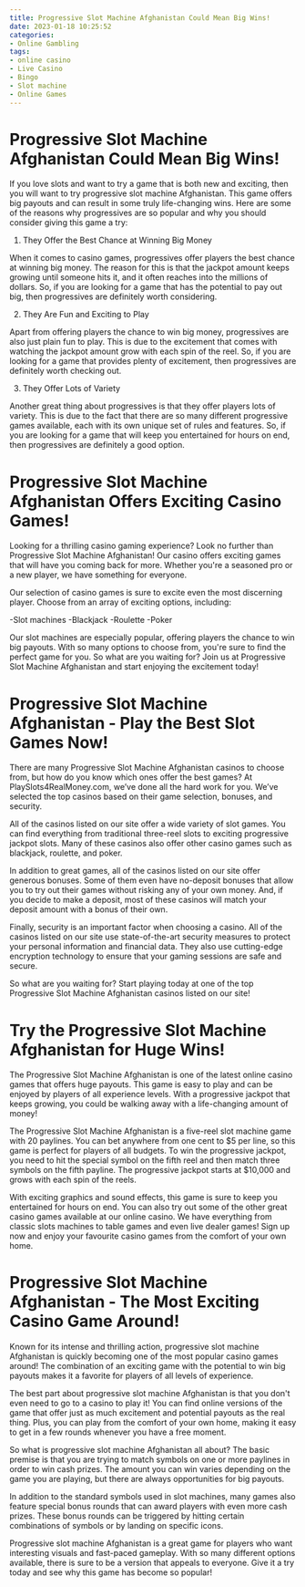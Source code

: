 ```yaml
---
title: Progressive Slot Machine Afghanistan Could Mean Big Wins!
date: 2023-01-18 10:25:52
categories:
- Online Gambling
tags:
- online casino
- Live Casino
- Bingo
- Slot machine
- Online Games
---
```



#  Progressive Slot Machine Afghanistan Could Mean Big Wins!

If you love slots and want to try a game that is both new and exciting, then you will want to try progressive slot machine Afghanistan. This game offers big payouts and can result in some truly life-changing wins. Here are some of the reasons why progressives are so popular and why you should consider giving this game a try:

1. They Offer the Best Chance at Winning Big Money

When it comes to casino games, progressives offer players the best chance at winning big money. The reason for this is that the jackpot amount keeps growing until someone hits it, and it often reaches into the millions of dollars. So, if you are looking for a game that has the potential to pay out big, then progressives are definitely worth considering.

2. They Are Fun and Exciting to Play

Apart from offering players the chance to win big money, progressives are also just plain fun to play. This is due to the excitement that comes with watching the jackpot amount grow with each spin of the reel. So, if you are looking for a game that provides plenty of excitement, then progressives are definitely worth checking out.

3. They Offer Lots of Variety

Another great thing about progressives is that they offer players lots of variety. This is due to the fact that there are so many different progressive games available, each with its own unique set of rules and features. So, if you are looking for a game that will keep you entertained for hours on end, then progressives are definitely a good option.

#  Progressive Slot Machine Afghanistan Offers Exciting Casino Games!

Looking for a thrilling casino gaming experience? Look no further than Progressive Slot Machine Afghanistan! Our casino offers exciting games that will have you coming back for more. Whether you're a seasoned pro or a new player, we have something for everyone.

Our selection of casino games is sure to excite even the most discerning player. Choose from an array of exciting options, including:

-Slot machines
-Blackjack
-Roulette
-Poker

Our slot machines are especially popular, offering players the chance to win big payouts. With so many options to choose from, you're sure to find the perfect game for you. So what are you waiting for? Join us at Progressive Slot Machine Afghanistan and start enjoying the excitement today!

#  Progressive Slot Machine Afghanistan - Play the Best Slot Games Now!

There are many Progressive Slot Machine Afghanistan casinos to choose from, but how do you know which ones offer the best games? At PlaySlots4RealMoney.com, we’ve done all the hard work for you. We’ve selected the top casinos based on their game selection, bonuses, and security.

All of the casinos listed on our site offer a wide variety of slot games. You can find everything from traditional three-reel slots to exciting progressive jackpot slots. Many of these casinos also offer other casino games such as blackjack, roulette, and poker.

In addition to great games, all of the casinos listed on our site offer generous bonuses. Some of them even have no-deposit bonuses that allow you to try out their games without risking any of your own money. And, if you decide to make a deposit, most of these casinos will match your deposit amount with a bonus of their own.

Finally, security is an important factor when choosing a casino. All of the casinos listed on our site use state-of-the-art security measures to protect your personal information and financial data. They also use cutting-edge encryption technology to ensure that your gaming sessions are safe and secure.

So what are you waiting for? Start playing today at one of the top Progressive Slot Machine Afghanistan casinos listed on our site!

#  Try the Progressive Slot Machine Afghanistan for Huge Wins!

The Progressive Slot Machine Afghanistan is one of the latest online casino games that offers huge payouts. This game is easy to play and can be enjoyed by players of all experience levels. With a progressive jackpot that keeps growing, you could be walking away with a life-changing amount of money!

The Progressive Slot Machine Afghanistan is a five-reel slot machine game with 20 paylines. You can bet anywhere from one cent to $5 per line, so this game is perfect for players of all budgets. To win the progressive jackpot, you need to hit the special symbol on the fifth reel and then match three symbols on the fifth payline. The progressive jackpot starts at $10,000 and grows with each spin of the reels.

With exciting graphics and sound effects, this game is sure to keep you entertained for hours on end. You can also try out some of the other great casino games available at our online casino. We have everything from classic slots machines to table games and even live dealer games! Sign up now and enjoy your favourite casino games from the comfort of your own home.

#  Progressive Slot Machine Afghanistan - The Most Exciting Casino Game Around!

Known for its intense and thrilling action, progressive slot machine Afghanistan is quickly becoming one of the most popular casino games around! The combination of an exciting game with the potential to win big payouts makes it a favorite for players of all levels of experience.

The best part about progressive slot machine Afghanistan is that you don't even need to go to a casino to play it! You can find online versions of the game that offer just as much excitement and potential payouts as the real thing. Plus, you can play from the comfort of your own home, making it easy to get in a few rounds whenever you have a free moment.

So what is progressive slot machine Afghanistan all about? The basic premise is that you are trying to match symbols on one or more paylines in order to win cash prizes. The amount you can win varies depending on the game you are playing, but there are always opportunities for big payouts.

In addition to the standard symbols used in slot machines, many games also feature special bonus rounds that can award players with even more cash prizes. These bonus rounds can be triggered by hitting certain combinations of symbols or by landing on specific icons.

Progressive slot machine Afghanistan is a great game for players who want interesting visuals and fast-paced gameplay. With so many different options available, there is sure to be a version that appeals to everyone. Give it a try today and see why this game has become so popular!